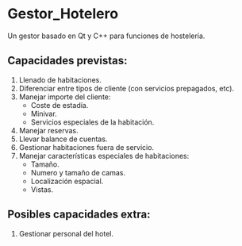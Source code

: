 # Gestor_Hotelero

Un gestor basado en Qt y C++ para funciones de hostelería.

## Capacidades previstas:

1. Llenado de habitaciones.
2. Diferenciar entre tipos de cliente (con servicios prepagados, etc).
3. Manejar importe del cliente:
    - Coste de estadía.
    - Minivar.
    - Servicios especiales de la habitación.
4. Manejar reservas.
5. Llevar balance de cuentas.
6. Gestionar habitaciones fuera de servicio.
7. Manejar características especiales de habitaciones:
    - Tamaño.
    - Numero y tamaño de camas.
    - Localización espacial.
    - Vistas.

## Posibles capacidades extra:

1. Gestionar personal del hotel.